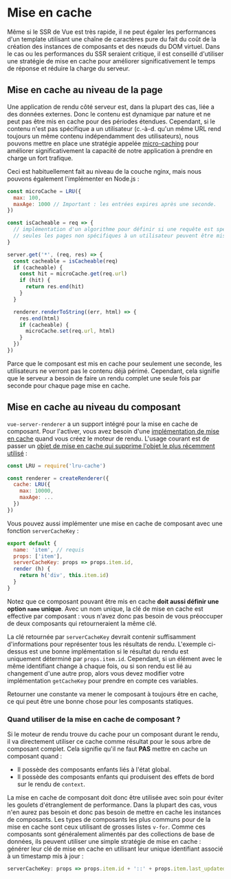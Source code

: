 # Mise en cache

Même si le SSR de Vue est très rapide, il ne peut égaler les performances d'un template utilisant une chaîne de caractères pure du fait du coût de la création des instances de composants et des nœuds du DOM virtuel. Dans le cas ou les performances du SSR seraient critique, il est conseillé d'utiliser une stratégie de mise en cache pour améliorer significativement le temps de réponse et réduire la charge du serveur.

## Mise en cache au niveau de la page

Une application de rendu côté serveur est, dans la plupart des cas, liée a des données externes. Donc le contenu est dynamique par nature et ne peut pas être mis en cache pour des périodes étendues. Cependant, si le contenu n'est pas spécifique a un utilisateur (c.-à-d. qu'un même URL rend toujours un même contenu indépendamment des utilisateurs), nous pouvons mettre en place une stratégie appelée [micro-caching](https://www.nginx.com/blog/benefits-of-microcaching-nginx/) pour améliorer significativement la capacité de notre application à prendre en charge un fort trafique.

Ceci est habituellement fait au niveau de la couche nginx, mais nous pouvons également l'implémenter en Node.js :

``` js
const microCache = LRU({
  max: 100,
  maxAge: 1000 // Important : les entrées expires après une seconde.
})

const isCacheable = req => {
  // implémentation d'un algorithme pour définir si une requête est spécifique à un utilisateur.
  // seules les pages non spécifiques à un utilisateur peuvent être mises en cache
}

server.get('*', (req, res) => {
  const cacheable = isCacheable(req)
  if (cacheable) {
    const hit = microCache.get(req.url)
    if (hit) {
      return res.end(hit)
    }
  }

  renderer.renderToString((err, html) => {
    res.end(html)
    if (cacheable) {
      microCache.set(req.url, html)
    }
  })
})
```

Parce que le composant est mis en cache pour seulement une seconde, les utilisateurs ne verront pas le contenu déjà périmé. Cependant, cela signifie que le serveur a besoin de faire un rendu complet une seule fois par seconde pour chaque page mise en cache.

## Mise en cache au niveau du composant

`vue-server-renderer` a un support intégré pour la mise en cache de composant. Pour l'activer, vous avez besoin d'une [implémentation de mise en cache](./api.md#cache) quand vous créez le moteur de rendu. L'usage courant est de passer un [objet de mise en cache qui supprime l'objet le plus récemment utilisé](https://github.com/isaacs/node-lru-cache) :

``` js
const LRU = require('lru-cache')

const renderer = createRenderer({
  cache: LRU({
    max: 10000,
    maxAge: ...
  })
})
```

Vous pouvez aussi implémenter une mise en cache de composant avec une fonction `serverCacheKey` :

``` js
export default {
  name: 'item', // requis
  props: ['item'],
  serverCacheKey: props => props.item.id,
  render (h) {
    return h('div', this.item.id)
  }
}
```

Notez que ce composant pouvant être mis en cache **doit aussi définir une option `name` unique**. Avec un nom unique, la clé de mise en cache est effective par composant : vous n'avez donc pas besoin de vous préoccuper de deux composants qui retourneraient la même clé.

La clé retournée par `serverCacheKey` devrait contenir suffisamment d'informations pour représenter tous les résultats de rendu. L'exemple ci-dessus est une bonne implémentation si le résultat du rendu est uniquement déterminé par `props.item.id`. Cependant, si un élément avec le même identifiant change à chaque fois, ou si son rendu est lié au changement d'une autre prop, alors vous devez modifier votre implémentation `getCacheKey` pour prendre en compte ces variables.

Retourner une constante va mener le composant à toujours être en cache, ce qui peut être une bonne chose pour les composants statiques.

### Quand utiliser de la mise en cache de composant ?

Si le moteur de rendu trouve du cache pour un composant durant le rendu, il va directement utiliser ce cache comme résultat pour le sous arbre de composant complet. Cela signifie qu'il ne faut **PAS** mettre en cache un composant quand :

- Il possède des composants enfants liés à l'état global.
- Il possède des composants enfants qui produisent des effets de bord sur le rendu de `context`.

La mise en cache de composant doit donc être utilisée avec soin pour éviter les goulets d'étranglement de performance. Dans la plupart des cas, vous n'en aurez pas besoin et donc pas besoin de mettre en cache les instances de composants. Les types de composants les plus communs pour de la mise en cache sont ceux utilisant de grosses listes `v-for`. Comme ces composants sont généralement alimentés par des collections de base de données, ils peuvent utiliser une simple stratégie de mise en cache : générer leur clé de mise en cache en utilisant leur unique identifiant associé à un timestamp mis à jour :

``` js
serverCacheKey: props => props.item.id + '::' + props.item.last_updated
```
